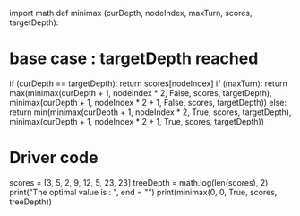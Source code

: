 import math 
def minimax (curDepth, nodeIndex, maxTurn, scores, targetDepth): 
# base case : targetDepth reached 
if (curDepth == targetDepth): 
return scores[nodeIndex] 
if (maxTurn): 
return max(minimax(curDepth + 1, nodeIndex * 2, False, scores, targetDepth), 
minimax(curDepth + 1, nodeIndex * 2 + 1, 
False, scores, targetDepth)) 
else: 
return min(minimax(curDepth + 1, nodeIndex * 2, 
True, scores, targetDepth), 
minimax(curDepth + 1, nodeIndex * 2 + 1, 
True, scores, targetDepth)) 
# Driver code 
scores = [3, 5, 2, 9, 12, 5, 23, 23] 
treeDepth = math.log(len(scores), 2) 
print("The optimal value is : ", end = "") 
print(minimax(0, 0, True, scores, treeDepth))
